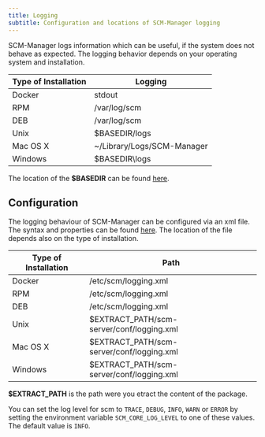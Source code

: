 ```yaml
---
title: Logging
subtitle: Configuration and locations of SCM-Manager logging
---
```


SCM-Manager logs information which can be useful, if the system does not behave as expected.
The logging behavior depends on your operating system and installation.

| Type of Installation | Logging |
|----------------------|---------|
| Docker | stdout |
| RPM | /var/log/scm |
| DEB | /var/log/scm |
| Unix | $BASEDIR/logs |
| Mac OS X | ~/Library/Logs/SCM-Manager |
| Windows | $BASEDIR\logs |

The location of the **$BASEDIR** can be found [here](../basedirectory/).

## Configuration

The logging behaviour of SCM-Manager can be configured via an xml file.
The syntax and properties can be found [here](http://logback.qos.ch/manual/configuration.html).
The location of the file depends also on the type of installation.

| Type of Installation | Path |
|----------------------|---------|
| Docker | /etc/scm/logging.xml |
| RPM | /etc/scm/logging.xml |
| DEB | /etc/scm/logging.xml |
| Unix | $EXTRACT_PATH/scm-server/conf/logging.xml |
| Mac OS X | $EXTRACT_PATH/scm-server/conf/logging.xml |
| Windows | $EXTRACT_PATH/scm-server/conf/logging.xml |

**$EXTRACT_PATH** is the path were you etract the content of the package.

You can set the log level for scm to `TRACE`, `DEBUG`, `INFO`, `WARN` or `ERROR`
by setting the environment variable `SCM_CORE_LOG_LEVEL` to one of these values.
The default value is `INFO`.
